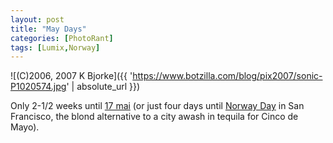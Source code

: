 ```yaml
---
layout: post
title: "May Days"
categories: [PhotoRant]
tags: [Lumix,Norway]
---
```



![(C)2006, 2007 K Bjorke]({{ 'https://www.botzilla.com/blog/pix2007/sonic-P1020574.jpg' | absolute_url }})


Only 2-1/2 weeks until <a href="{{ site.baseurl }}{% post_url 2006-05-18-17-mai %}">17 mai</a> (or just four days until <a href="http://norwayday.org/nd/index.html">Norway Day</a> in San Francisco, the blond alternative to a city awash in tequila for Cinco de Mayo).
